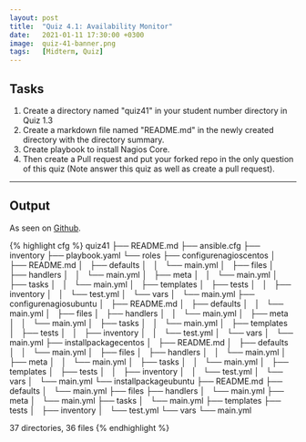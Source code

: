 ```yaml
---
layout: post
title:  "Quiz 4.1: Availability Monitor"
date:   2021-01-11 17:30:00 +0300
image:  quiz-41-banner.png
tags:   [Midterm, Quiz]
---
```

## Tasks

1. Create a directory named "quiz41" in your student number directory in Quiz 1.3
2. Create a markdown file named "README.md" in the newly created directory with the directory summary.
3. Create playbook to install Nagios Core.
4. Then create a Pull request and put your forked repo in the only question of this quiz (Note answer this quiz as well as create a pull request).

***

## Output

<p>As seen on <a href="https://github.com/jpcabral-tip/sysad2-12021/tree/quiz41">Github</a>.</p>

{% highlight cfg %}
quiz41
├── README.md
├── ansible.cfg
├── inventory
├── playbook.yaml
└── roles
    ├── configurenagioscentos
    │   ├── README.md
    │   ├── defaults
    │   │   └── main.yml
    │   ├── files
    │   ├── handlers
    │   │   └── main.yml
    │   ├── meta
    │   │   └── main.yml
    │   ├── tasks
    │   │   └── main.yml
    │   ├── templates
    │   ├── tests
    │   │   ├── inventory
    │   │   └── test.yml
    │   └── vars
    │       └── main.yml
    ├── configurenagiosubuntu
    │   ├── README.md
    │   ├── defaults
    │   │   └── main.yml
    │   ├── files
    │   ├── handlers
    │   │   └── main.yml
    │   ├── meta
    │   │   └── main.yml
    │   ├── tasks
    │   │   └── main.yml
    │   ├── templates
    │   ├── tests
    │   │   ├── inventory
    │   │   └── test.yml
    │   └── vars
    │       └── main.yml
    ├── installpackagecentos
    │   ├── README.md
    │   ├── defaults
    │   │   └── main.yml
    │   ├── files
    │   ├── handlers
    │   │   └── main.yml
    │   ├── meta
    │   │   └── main.yml
    │   ├── tasks
    │   │   └── main.yml
    │   ├── templates
    │   ├── tests
    │   │   ├── inventory
    │   │   └── test.yml
    │   └── vars
    │       └── main.yml
    └── installpackageubuntu
        ├── README.md
        ├── defaults
        │   └── main.yml
        ├── files
        ├── handlers
        │   └── main.yml
        ├── meta
        │   └── main.yml
        ├── tasks
        │   └── main.yml
        ├── templates
        ├── tests
        │   ├── inventory
        │   └── test.yml
        └── vars
            └── main.yml

37 directories, 36 files
{% endhighlight %}
